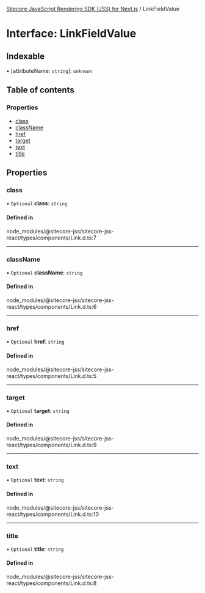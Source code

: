 [Sitecore JavaScript Rendering SDK (JSS) for Next.js](../README.md) / LinkFieldValue

# Interface: LinkFieldValue

## Indexable

▪ [attributeName: `string`]: `unknown`

## Table of contents

### Properties

- [class](LinkFieldValue.md#class)
- [className](LinkFieldValue.md#classname)
- [href](LinkFieldValue.md#href)
- [target](LinkFieldValue.md#target)
- [text](LinkFieldValue.md#text)
- [title](LinkFieldValue.md#title)

## Properties

### class

• `Optional` **class**: `string`

#### Defined in

node_modules/@sitecore-jss/sitecore-jss-react/types/components/Link.d.ts:7

___

### className

• `Optional` **className**: `string`

#### Defined in

node_modules/@sitecore-jss/sitecore-jss-react/types/components/Link.d.ts:6

___

### href

• `Optional` **href**: `string`

#### Defined in

node_modules/@sitecore-jss/sitecore-jss-react/types/components/Link.d.ts:5

___

### target

• `Optional` **target**: `string`

#### Defined in

node_modules/@sitecore-jss/sitecore-jss-react/types/components/Link.d.ts:9

___

### text

• `Optional` **text**: `string`

#### Defined in

node_modules/@sitecore-jss/sitecore-jss-react/types/components/Link.d.ts:10

___

### title

• `Optional` **title**: `string`

#### Defined in

node_modules/@sitecore-jss/sitecore-jss-react/types/components/Link.d.ts:8
